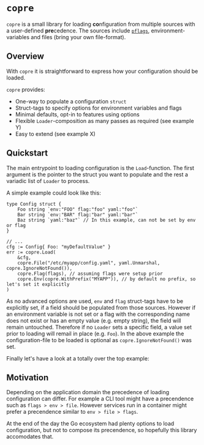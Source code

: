 # `copre`

`copre` is a small library for loading **co**nfiguration from multiple sources with a user-defined **pre**cedence. The sources include [`pflags`](https://github.com/spf13/pflag), environment-variables and files (bring your own file-format).

## Overview

With `copre` it is straightforward to express how your configuration should be loaded.

`copre` provides:

* One-way to populate a configuration `struct`
* Struct-tags to specify options for environment variables and flags
* Minimal defaults, opt-in to features using options
* Flexible `Loader`-composition as many passes as required (see example Y)
* Easy to extend (see example X)

## Quickstart

The main entrypoint to loading configuration is the `Load`-function.
The first argument is the pointer to the struct you want to populate and the rest a variadic list of `Loader` to process.

A simple example could look like this:
```
type Config struct {
    Foo string `env:"FOO" flag:"foo" yaml:"foo"`
    Bar string `env:"BAR" flag:"bar" yaml:"bar"`
    Baz string `yaml:"baz"` // In this example, can not be set by env or flag
}

// ...
cfg := Config{ Foo: "myDefaultValue" }
err := copre.Load(
    &cfg,
    copre.File("/etc/myapp/config.yaml", yaml.Unmarshal, copre.IgnoreNotFound()),
    copre.Flag(flags), // assuming flags were setup prior
    copre.Env(copre.WithPrefix("MYAPP")), // by default no prefix, so let's set it explicitly
)
```
As no advanced options are used, `env` and `flag` struct-tags have to be explicitly set,
if a field should be populated from those sources. However if an environment variable is not set or a flag with the corresponding name does not exist or has an empty value (e.g. empty string), the field will remain untouched. Therefore if no `Loader` sets a specific field, a value set prior to loading will remail in place (e.g. `Foo`).
In the above example the configuration-file to be loaded is optional as `copre.IgnoreNotFound()` was set.


Finally let's have a look at a totally over the top example:


## Motivation

Depending on the application domain the precedence of loading configuration can differ.
For example a CLI tool might have a precendence such as `flags > env > file`.
However services run in a container might prefer a precendence similar to `env > file > flags`.

At the end of the day the Go ecosystem had plenty options to load configuration,
but not to compose its precendence, so hopefully this library accomodates that.

